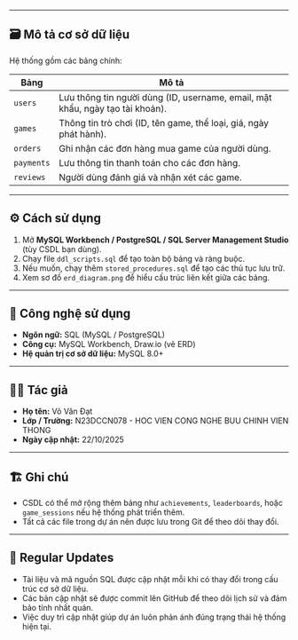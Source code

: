 
---

## 🗃️ Mô tả cơ sở dữ liệu
Hệ thống gồm các bảng chính:

| Bảng | Mô tả |
|------|-------|
| `users` | Lưu thông tin người dùng (ID, username, email, mật khẩu, ngày tạo tài khoản). |
| `games` | Thông tin trò chơi (ID, tên game, thể loại, giá, ngày phát hành). |
| `orders` | Ghi nhận các đơn hàng mua game của người dùng. |
| `payments` | Lưu thông tin thanh toán cho các đơn hàng. |
| `reviews` | Người dùng đánh giá và nhận xét các game. |

---

## ⚙️ Cách sử dụng
1. Mở **MySQL Workbench / PostgreSQL / SQL Server Management Studio** (tùy CSDL bạn dùng).  
2. Chạy file `ddl_scripts.sql` để tạo toàn bộ bảng và ràng buộc.  
3. Nếu muốn, chạy thêm `stored_procedures.sql` để tạo các thủ tục lưu trữ.  
4. Xem sơ đồ `erd_diagram.png` để hiểu cấu trúc liên kết giữa các bảng.

---

## 🧱 Công nghệ sử dụng
- **Ngôn ngữ:** SQL (MySQL / PostgreSQL)
- **Công cụ:** MySQL Workbench, Draw.io (vẽ ERD)
- **Hệ quản trị cơ sở dữ liệu:** MySQL 8.0+

---

## 🧑‍💻 Tác giả
- **Họ tên:** Võ Văn Đạt  
- **Lớp / Trường:** N23DCCN078 - HOC VIEN CONG NGHE BUU CHINH VIEN THONG   
- **Ngày cập nhật:** 22/10/2025  

---

## 🏗️ Ghi chú
- CSDL có thể mở rộng thêm bảng như `achievements`, `leaderboards`, hoặc `game_sessions` nếu hệ thống phát triển thêm.
- Tất cả các file trong dự án nên được lưu trong Git để theo dõi thay đổi.

---

## 🔄 Regular Updates
- Tài liệu và mã nguồn SQL được cập nhật mỗi khi có thay đổi trong cấu trúc cơ sở dữ liệu.  
- Các bản cập nhật sẽ được commit lên GitHub để theo dõi lịch sử và đảm bảo tính nhất quán.  
- Việc duy trì cập nhật giúp dự án luôn phản ánh đúng trạng thái hệ thống hiện tại.

